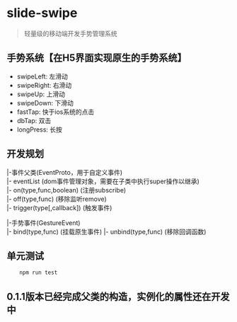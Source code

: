 # slide-swipe
> 轻量级的移动端开发手势管理系统

## 手势系统【在H5界面实现原生的手势系统】
- swipeLeft: 左滑动
- swipeRight: 右滑动
- swipeUp: 上滑动
- swipeDown: 下滑动
- fastTap: 快于ios系统的点击
- dbTap: 双击
- longPress: 长按

## 开发规划
|-事件父类(EventProto，用于自定义事件)  
|- eventList (dom事件管理对象，需要在子类中执行super操作以继承)  
|- on(type,func,boolean) (注册subscribe)  
|- off(type,func) (移除监听remove)  
|- trigger(type[,callback]) (触发事件)

|-手势事件(GestureEvent)  
|- bind(type,func) (挂载原生事件)
|- unbind(type,func) (移除回调函数) 

   
## 单元测试
``` bash
    npm run test
```

## 0.1.1版本已经完成父类的构造，实例化的属性还在开发中